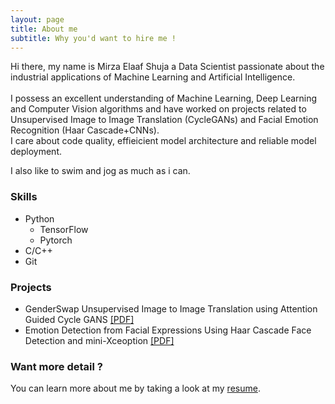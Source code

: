 ```yaml
---
layout: page
title: About me
subtitle: Why you'd want to hire me !
---
```


Hi there, my name is Mirza Elaaf Shuja a Data Scientist passionate about the industrial applications of Machine Learning and Artificial Intelligence.<br><br>
I possess an excellent understanding of Machine Learning, Deep Learning and Computer Vision algorithms and have worked on projects related to Unsupervised Image to Image Translation (CycleGANs) and Facial Emotion Recognition (Haar Cascade+CNNs).<br>
I care about code quality, effieicient model architecture and reliable model deployment.


<p>I also like to swim and jog as much as i can.</p>

### Skills

<ul class="skill-list">
	<li>Python
	<ul class="skill-list">
	<li>TensorFlow</li>
	<li>Pytorch</li>
	</ul>
	</li>
	<li>C/C++</li>
	<li>Git</li>
</ul>

### Projects

<ul>
	<li>
		GenderSwap Unsupervised Image to Image Translation using Attention Guided Cycle GANS
		<a href="https://elaaf.github.io/archives/GenderSwap_CycleGANs.pdf">[PDF]</a>
	</li>
	<li>
		Emotion Detection from Facial Expressions Using Haar Cascade Face Detection and mini-Xceoption
		<a href="https://elaaf.github.io/archives/FaceEmotion_mini-Xception.pdf">[PDF]</a></li>
</ul>

### Want more detail ?
You can learn more about me by taking a look at my <a href="https://elaaf.github.io/archives/elaaf_shuja_resume.pdf">resume</a>.